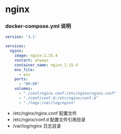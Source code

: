 # nginx

### docker-compose.yml 说明

```yaml
version: '3.1'

services:
  nginx:
    image: nginx:1.15.4
    restart: always
    container_name: nginx_1.15.4
    env_file:
      - env
    ports:
      - "80:80"
    volumes:
      - "./conf/nginx.conf:/etc/nginx/nginx.conf"
      - "./conf/conf.d:/etc/nginx/conf.d"
      - "./logs:/var/log/nginx" 

```
- /etc/nginx/nginx.conf 配置文件
- /etc/nginx/conf.d 配置文件引用目录
- /var/log/nginx 日志目录